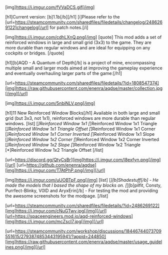 [img]https://i.imgur.com/fVVaDCS.gif[/img]

[h1]Current version: [b]1.1b[/b][/h1]
[i]Please refer to the [url=https://steamcommunity.com/sharedfiles/filedetails/changelog/2486269122]changelog[/url] for patch notes.[/i]

[img]https://i.imgur.com/cdhLXnQ.png[/img]
[quote]
This mod adds a set of reinforced windows in large and small grid (3x3) to the game. They are more durable than regular windows and are ideal for equipping on any cockpits or bridges.
[/quote]

[h1][b]AQD - A Quantum of Depth[/b] is a project of mine, encompassing multiple small and larger mods aimed at improving the gameplay experience and eventually overhauling larger parts of the game:[/h1]

[url=https://steamcommunity.com/sharedfiles/filedetails/?id=1808547374][img]https://raw.githubusercontent.com/enenra/aqdse/master/collection.jpg[/img][/url]

[img]https://i.imgur.com/5nbiNLV.png[/img]

[h1]11 New Reinforced Window Blocks[/h1]
Available in both large and small grid (but 3x3, not 1x1), reinforced windows are more durable than regular windows.
[list]
[*]Reinforced Window 1x1
[*]Reinforced Window 1x1 Triangle
[*]Reinforced Window 1x1 Triangle Offset
[*]Reinforced Window 1x1 Corner
[*]Reinforced Window 1x1 Corner Inverted
[*]Reinforced Window 1x1 Slope
[*]Reinforced Window 1x2 Corner
[*]Reinforced Window 1x2 Corner Inverted
[*]Reinforced Window 1x2 Slope
[*]Reinforced Window 1x2 Triangle
[*]Reinforced Window 1x2 Triangle Offset
[/list]

[url=https://discord.gg/QtyCsBr][img]https://i.imgur.com/l8exfyn.png[/img][/url]
[url=https://github.com/enenra/aqdse][img]https://i.imgur.com/T7AtPhP.png[/img][/url]

[img]https://i.imgur.com/uUOBTpF.png[/img]
[list]
[*][b]Shadestuff[/b] - He made the models that I based the shape of my blocks on.
[*][b]pilfit, Consty, Purrfect-Blinky, V0ID and AryxErin[/b] - For testing the mod and providing the awesome screenshots for the modpage.
[/list]

[url=https://steamcommunity.com/sharedfiles/filedetails/?id=2486269122][img]https://i.imgur.com/cNuGTwv.jpg[/img][/url][url=https://spaceengineers.mod.io/aqd-reinforced-windows][img]https://i.imgur.com/mcZscI7.jpg[/img][/url]

[url=https://steamcommunity.com/workshop/discussions/18446744073709551615/2793874853443195941/?appid=244850][img]https://raw.githubusercontent.com/enenra/aqdse/master/usage_guidelines.png[/img][/url]